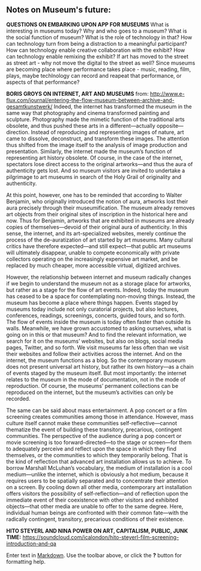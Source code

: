 ## Notes on Museum's future:


**QUESTIONS ON EMBARKING UPON APP FOR MUSEUMS**
What is interesting in museums today?
Why and who goes to a museum?
What is the social function of museum?
What is the role of technology in that?
How can technology turn from being a distraction to a meaningful participant?
How can technology enable creative collaboration with the exhibit? How can technology enable remixing the exhibit?
If art has moved to the street as street art - why not move the digital to the street as well?
Since museums are becoming place where performance takes place - music, reading, film, plays, maybe techlnology can record and reapeat that performance, or aspects of that performance?

**BORIS GROYS ON INTERNET, ART AND MUSEUMS**
from: http://www.e-flux.com/journal/entering-the-flow-museum-between-archive-and-gesamtkunstwerk/
Indeed, the internet has transformed the museum in the same way that photography and cinema transformed painting and sculpture. Photography made the mimetic function of the traditional arts obsolete, and thus pushed these arts in a different—actually opposite—direction. Instead of reproducing and representing images of nature, art came to dissolve, deconstruct, and transform these images. The attention thus shifted from the image itself to the analysis of image production and presentation. Similarly, the internet made the museum’s function of representing art history obsolete. Of course, in the case of the internet, spectators lose direct access to the original artworks—and thus the aura of authenticity gets lost. And so museum visitors are invited to undertake a pilgrimage to art museums in search of the Holy Grail of originality and authenticity.

At this point, however, one has to be reminded that according to Walter Benjamin, who originally introduced the notion of aura, artworks lost their aura precisely through their museumification. The museum already removes art objects from their original sites of inscription in the historical here and now. Thus for Benjamin, artworks that are exhibited in museums are already copies of themselves—devoid of their original aura of authenticity. In this sense, the internet, and its art-specialized websites, merely continue the process of the de-auratization of art started by art museums. Many cultural critics have therefore expected—and still expect—that public art museums will ultimately disappear, unable to compete economically with private collectors operating on the increasingly expensive art market, and be replaced by much cheaper, more accessible virtual, digitized archives.

However, the relationship between internet and museum radically changes if we begin to understand the museum not as a storage place for artworks, but rather as a stage for the flow of art events. Indeed, today the museum has ceased to be a space for contemplating non-moving things. Instead, the museum has become a place where things happen. Events staged by museums today include not only curatorial projects, but also lectures, conferences, readings, screenings, concerts, guided tours, and so forth. The flow of events inside the museum is today often faster than outside its walls. Meanwhile, we have grown accustomed to asking ourselves, what is going on in this or that museum? And to find the relevant information, we search for it on the museums’ websites, but also on blogs, social media pages, Twitter, and so forth. We visit museums far less often than we visit their websites and follow their activities across the internet. And on the internet, the museum functions as a blog. So the contemporary museum does not present universal art history, but rather its own history—as a chain of events staged by the museum itself. But most importantly: the internet relates to the museum in the mode of documentation, not in the mode of reproduction. Of course, the museums’ permanent collections can be reproduced on the internet, but the museum’s activities can only be recorded.


The same can be said about mass entertainment. A pop concert or a film screening creates communities among those in attendance. However, mass culture itself cannot make these communities self-reflective—cannot thematize the event of building these transitory, precarious, contingent communities. The perspective of the audience during a pop concert or movie screening is too forward-directed—to the stage or screen—for them to adequately perceive and reflect upon the space in which they find themselves, or the communities to which they temporarily belong. That is the kind of reflection that advanced art installation allows us to achieve. To borrow Marshall McLuhan’s vocabulary, the medium of installation is a cool medium—unlike the internet, which is obviously a hot medium, because it requires users to be spatially separated and to concentrate their attention on a screen. By cooling down all other media, contemporary art installation offers visitors the possibility of self-reflection—and of reflection upon the immediate event of their coexistence with other visitors and exhibited objects—that other media are unable to offer to the same degree. Here, individual human beings are confronted with their common fate—with the radically contingent, transitory, precarious conditions of their existence.

**HITO STEYERL AND NINA POWER ON ART, CAPITALISM, PUBLIC, JUNK TIME:**
https://soundcloud.com/icalondon/hito-steyerl-film-screening-introduction-and-qa

Enter text in [Markdown](http://daringfireball.net/projects/markdown/). Use the toolbar above, or click the **?** button for formatting help.
